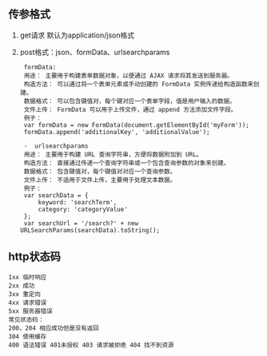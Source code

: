 ## 传参格式
1. get请求
    默认为application/json格式

2. post格式：json、formData、urlsearchparams

        formData:
        用途： 主要用于构建表单数据对象，以便通过 AJAX 请求将其发送到服务器。
        构造方法： 可以通过将一个表单元素或手动创建的 FormData 实例传递给构造函数来创建。
        数据格式： 可以包含键值对，每个键对应一个表单字段，值是用户输入的数据。
        文件上传： FormData 可以用于上传文件，通过 append 方法添加文件字段。
        例子：
        var formData = new FormData(document.getElementById('myForm'));
        formData.append('additionalKey', 'additionalValue');

        ·  urlsearchparams
        用途： 主要用于构建 URL 查询字符串，方便将数据附加到 URL。
        构造方法： 直接通过传递一个查询字符串或一个包含查询参数的对象来创建。
        数据格式： 包含键值对，每个键值对对应一个查询参数。
        文件上传： 不适用于文件上传，主要用于处理文本数据。
        例子：
        var searchData = {
            keyword: 'searchTerm',
            category: 'categoryValue'
        };
        var searchUrl = '/search?' + new URLSearchParams(searchData).toString();
## http状态码
    1xx 临时响应
    2xx 成功
    3xx 重定向
    4xx 请求错误
    5xx 服务器错误
    常见状态码：
    200，204 相应成功但是没有返回 
    304 使用缓存
    400 语法错误 401未授权 403 请求被拒绝 404 找不到资源 